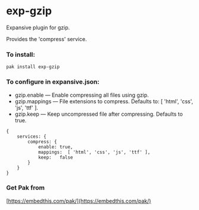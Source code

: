 exp-gzip
===

Expansive plugin for gzip.

Provides the 'compress' service.

### To install:

    pak install exp-gzip

### To configure in expansive.json:

* gzip.enable &mdash; Enable compressing all files using gzip.
* gzip.mappings &mdash; File extensions to compress. Defaults to: [ 'html', 'css', 'js', 'ttf' ].
* gzip.keep &mdash; Keep uncompressed file after compressing. Defaults to true.

```
{
    services: {
        compress: {
            enable: true,
            mappings:  [ 'html', 'css', 'js', 'ttf' ],
            keep:   false
        }
    }
}
```

### Get Pak from

[https://embedthis.com/pak/](https://embedthis.com/pak/)
